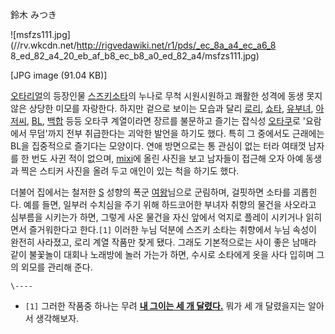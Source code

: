鈴木 みつき

![msfzs111.jpg](//rv.wkcdn.net/http://rigvedawiki.net/r1/pds/_ec_8a_a4_ec_a6_8
8_ed_82_a4_20_eb_af_b8_ec_b8_a0_ed_82_a4/msfzs111.jpg)

[JPG image (91.04 KB)]

[오타리얼](%EC%98%A4%ED%83%80%EB%A6%AC%EC%96%BC.md)의 등장인물 [스즈키소타](%EC%8A%A4%EC%A6%88%ED%82%A4%20%EC%86%8C%ED%83%80.md)의 누나로 무척 시원시원하고 쾌활한
성격에 동생 못지 않은 상당한 미모를 자랑한다. 하지만 겉으로 보이는 모습과 달리 [로리](%EB%A1%9C%EB%A6%AC.md),
[쇼타](%EC%87%BC%ED%83%80.md), [유부녀](%EC%9C%A0%EB%B6%80%EB%85%80.md),
[아저씨](%EC%95%84%EC%A0%80%EC%94%A8.md), [BL](BL.md),
[백합](%EB%B0%B1%ED%95%A9.md) 등등 오타쿠 계열이라면 장르를 불문하고 즐기는 잡식성
[오타쿠](%EC%98%A4%ED%83%80%EC%BF%A0.md)로 '요람에서 무덤'까지 전부 취급한다는 괴악한 발언을 하기도 했다.
특히 그 중에서도 근래에는 BL을 집중적으로 즐기다는 모양이다. 연애 방면으로는 통 관심이 없는 터라 여태껏 남자를 한 번도 사귄 적이
없으며, [mixi](mixi.md)에 올린 사진을 보고 남자들이 접근해 오자 아예 동생과 찍은 스티커 사진을 올려 두고 애인이 있는
척을 하기도 했다.

더불어 집에서는 철저한 [S](S.md) 성향의 폭군 [여왕](%EC%97%AC%EC%99%95.md)님으로 군림하며, 걸핏하면
소타를 괴롭힌다. 예를 들면, 일부러 수치심을 주기 위해 하드코어한 부녀자 취향의 물건을 사오라고 심부름을 시키는가 하면, 그렇게 사온
물건을 자신 앞에서 억지로 플레이 시키거나 읽히면서 즐거워한다고 한다.`[1]` 이러한 누님 덕분에 스즈키 소타는 취향에서 누님 속성이
완전히 사라졌고, 로리 계열 작품만 찾게 됐다. 그래도 기본적으로는 사이 좋은 남매라 같이 불꽃놀이 대회나 노래방에 놀러 가는가 하면,
수시로 소타에게 옷을 사다 입히며 그의 외모를 관리해 준다.

`\----`

  * `[1]` 그러한 작품중 하나는 무려 **[내 그이는 세 개 달렸다.](%EC%9E%90%EC%A7%80.md)** 뭐가 세 개 달렸을지는 알아서 생각해보자.

